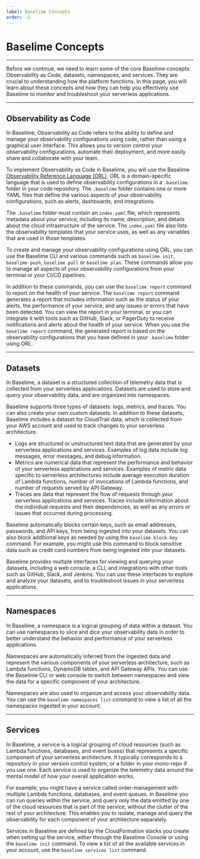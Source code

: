```yaml
---
label: Baselime Concepts
order: -1
---
```


# Baselime Concepts
---

Before we continue, we need to learn some of the core Baselime concepts: Observability as Code, datasets, namespaces, and services. They are crucial to understanding how the platform functions. In this page, you will learn about these concepts and how they can help you effectively use Baselime to monitor and troubleshoot your serverless applications.

---

## Observability as Code

In Baselime, Observability as Code refers to the ability to define and manage your observability configurations using code, rather than using a graphical user interface. This allows you to version control your observability configurations, automate their deployment, and more easily share and collaborate with your team.

To implement Observability as Code in Baselime, you will use the Baselime [Observability Reference Language (ORL)](../observability-reference-language/overview.md). ORL is a domain-specific language that is used to define observability configurations in a `.baselime` folder in your code repository. The `.baselime` folder contains one or more YAML files that define the various aspects of your observability configurations, such as alerts, dashboards, and integrations.

The `.baselime` folder must contain an `index.yaml` file, which represents metadata about your service, including its name, description, and details about the cloud infrastructure of the service. The `index.yaml` file also lists the observability templates that your service uses, as well as any variables that are used in those templates.

To create and manage your observability configurations using ORL, you can use the Baselime CLI and various commands such as `baselime init`, `baselime push`, `baselime pull` or `baselime plan`. These commands allow you to manage all aspects of your observability configurations from your termnial or your CI/CD pipelines.

In addition to these commands, you can use the `baselime report` command to report on the health of your service. The `baselime report` command generates a report that includes information such as the status of your alerts, the performance of your service, and any issues or errors that have been detected. You can view the report in your terminal, or you can integrate it with tools such as GitHub, Slack, or PagerDuty to receive notifications and alerts about the health of your service. When you use the `baselime report` command, the generated report is based on the observability configurations that you have defined in your `.baselime` folder using ORL.

---

## Datasets 

In Baselime, a dataset is a structured collection of telemetry data that is collected from your serverless applications. Datasets are used to store and query your observability data, and are organized into namespaces.

Baselime supports three types of datasets: logs, metrics, and traces. You can also create your own custom datasets. In addition to these datasets, Baselime includes a dataset for CloudTrail data, which is collected from your AWS account and used to track changes to your serverless architecture.

- Logs are structured or unstructured text data that are generated by your serverless applications and services. Examples of log data include log messages, error messages, and debug information.
- Metrics are numerical data that represent the performance and behavior of your serverless applications and services.  Examples of metric data specific to serverless architectures include average execution duration of Lambda functions, number of invocations of Lambda functions, and number of requests served by API Gateway.
-  Traces are data that represent the flow of requests through your serverless applications and services. Traces include information about the individual requests and their dependencies, as well as any errors or issues that occurred during processing.

Baselime automatically blocks certain keys, such as email addresses, passwords, and API keys, from being ingested into your datasets. You can also block additional keys as needed by using the `baselime block-key` command. For example, you might use this command to block sensitive data such as credit card numbers from being ingested into your datasets.

Baselime provides multiple interfaces for viewing and querying your datasets, including a web console, a CLI, and integrations with other tools such as GitHub, Slack, and Jenkins. You can use these interfaces to explore and analyze your datasets, and to troubleshoot issues in your serverless applications.

---

## Namespaces

In Baselime, a namespace is a logical grouping of data within a dataset. You can use namespaces to slice and dice your observability data in order to better understand the behavior and performance of your serverless applications.

Namespaces are automatically inferred from the ingested data and represent the various components of your serverless architecture, such as Lambda functions, DynamoDB tables, and API Gateway APIs. You can use the Baselime CLI or web console to switch between namespaces and view the data for a specific component of your architecture.

Namespaces are also used to organize and access your observability data. You can use the `baselime namespaces list` command to view a list of all the namespaces ingested in your account.

---

## Services

In Baselime, a service is a logical grouping of cloud resources (such as Lambda functions, databases, and event buses) that represents a specific component of your serverless architecture. It typically corresponds to a repository in your version control system, or a folder in your mono-repo if you use one. Each service is used to organize the telemetry data around the mental model of how your overall application works.

For example, you might have a service called order-management with multiple Lambda functions, databases, and event queues. In Baselime you can run queries within the service, and query only the data emitted by one of the cloud resources that is part of the service, without the clutter of the rest of your architecture. This enables you to isolate, manage and query the observability for each component of your architecture separately.

Services in Baselime are defined by the CloudFormation stacks you create when setting up the service, either through the Baselime Console or using the `baselime init` command. To view a list of all the available services in your account, use the `baselime services list` command.

